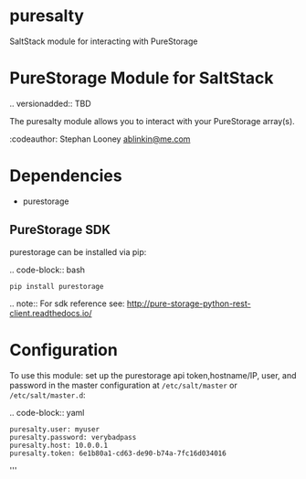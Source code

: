 # puresalty
SaltStack module for interacting with PureStorage

PureStorage Module for SaltStack
===================

.. versionadded:: TBD

The puresalty module allows you to interact with your PureStorage array(s).

:codeauthor: Stephan Looney <ablinkin@me.com>


Dependencies
============

- purestorage

PureStorage SDK
-------

purestorage can be installed via pip:

.. code-block:: bash

    pip install purestorage

.. note::
  For sdk reference see: http://pure-storage-python-rest-client.readthedocs.io/


Configuration
=============

To use this module: set up the purestorage api token,hostname/IP, user, and password in the
master configuration at
``/etc/salt/master`` or ``/etc/salt/master.d``:

.. code-block:: yaml

    puresalty.user: myuser
    puresalty.password: verybadpass
    puresalty.host: 10.0.0.1
    puresalty.token: 6e1b80a1-cd63-de90-b74a-7fc16d034016
'''

